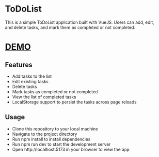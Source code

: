 # ToDoList

This is a simple ToDoList application built with VueJS. Users can add, edit, and delete tasks, and mark them as completed or not completed.

# [DEMO](https://softpro-todo-list.vercel.app/)

## Features

- Add tasks to the list
- Edit existing tasks
- Delete tasks
- Mark tasks as completed or not completed
- View the list of completed tasks
- LocalStorage support to persist the tasks across page reloads

## Usage
- Clone this repository to your local machine
- Navigate to the project directory
- Run npm install to install dependencies
- Run npm run dev to start the development server
- Open http://localhost:5173 in your browser to view the app
